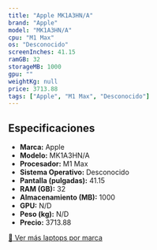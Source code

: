 ```yaml
---
title: "Apple MK1A3HN/A"
brand: "Apple"
model: "MK1A3HN/A"
cpu: "M1 Max"
os: "Desconocido"
screenInches: 41.15
ramGB: 32
storageMB: 1000
gpu: ""
weightKg: null
price: 3713.88
tags: ["Apple", "M1 Max", "Desconocido"]
---
```

## Especificaciones

- **Marca:** Apple
- **Modelo:** MK1A3HN/A
- **Procesador:** M1 Max
- **Sistema Operativo:** Desconocido
- **Pantalla (pulgadas):** 41.15
- **RAM (GB):** 32
- **Almacenamiento (MB):** 1000
- **GPU:** N/D
- **Peso (kg):** N/D
- **Precio:** 3713.88

[:rocket: Ver más laptops por marca](/brand/apple)
